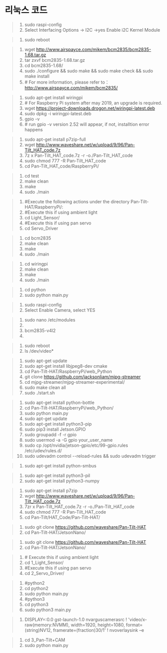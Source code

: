 # 리눅스 코드

> 1.  sudo raspi-config 
> 2.  Select Interfacing Options -> I2C ->yes Enable i2C Kernel Module

> 1.	sudo reboot

> 1. wget http://www.airspayce.com/mikem/bcm2835/bcm2835-1.68.tar.gz
> 2. tar zxvf bcm2835-1.68.tar.gz 
> 3. cd bcm2835-1.68/
> 4. sudo ./configure && sudo make && sudo make check && sudo make install
> 5. \# For more information, please refer to：http://www.airspayce.com/mikem/bcm2835/

> 1. sudo apt-get install wiringpi
> 2. \# For Raspberry Pi system after may 2019, an upgrade is required.
> 3. wget https://project-downloads.drogon.net/wiringpi-latest.deb
> 4. sudo dpkg -i wiringpi-latest.deb
> 5. gpio -v
> 6. \# run gpio -v version 2.52 will appear, if not, installtion error happens

> 1. sudo apt-get install p7zip-full
> 2. wget http://www.waveshare.net/w/upload/9/96/Pan-Tilt_HAT_code.7z
> 3. 7z x Pan-Tilt_HAT_code.7z -r -o./Pan-Tilt_HAT_code
> 4. sudo chmod 777 -R  Pan-Tilt_HAT_code
> 5. cd Pan-Tilt_HAT_code/RaspberryPi/

> 1. cd test
> 2. make clean
> 3. make
> 4. sudo ./main

> 1. \#Execute the following actions under the directory Pan-Tilt-HAT/RaspberryPi/:
> 2. \#Execute this if using ambient light
> 3. cd Light_Sensor/
> 4. #Execute this if using pan servo
> 5. cd Servo_Driver

> 1. cd bcm2835
> 2. make clean
> 3. make
> 4. sudo ./main

> 1. cd wiringpi
> 2. make clean
> 3. make
> 4. sudo ./main

> 1. cd python
> 2. sudo python main.py

> 1. sudo raspi-config
> 2. Select Enable Camera, select YES

> 1.	sudo nano /etc/modules
> 2.	
> 1.	bcm2835-v4l2
> 2.

> 1. sudo reboot
> 2. ls /dev/video*

> 1. sudo apt-get update
> 2. sudo apt-get install libjpeg8-dev cmake
> 3. cd Pan-Tilt-HAT/RaspberryPi/web_Python
> 4. git clone https://github.com/jacksonliam/mjpg-streamer
> 5. cd mjpg-streamer/mjpg-streamer-experimental/
> 6. sudo make clean all
> 7. sudo ./start.sh

> 1. sudo apt-get install python-bottle
> 2. cd Pan-Tilt-HAT/RaspberryPi/web_Python/
> 3. sudo python main.py
> 1. sudo apt-get update
> 2. sudo apt-get install python3-pip
> 3. sudo pip3 install Jetson.GPIO
> 4. sudo groupadd -f -r gpio
> 5. sudo usermod -a -G gpio your_user_name
> 6. sudo cp /opt/nvidia/jetson-gpio/etc/99-gpio.rules /etc/udev/rules.d/
> 7. sudo udevadm control --reload-rules && sudo udevadm trigger

> 1.	sudo apt-get install python-smbus

> 1. sudo apt-get install python3-pil
> 2. sudo apt-get install python3-numpy

> 1. sudo apt-get install p7zip
> 2. wget http://www.waveshare.net/w/upload/9/96/Pan-Tilt_HAT_code.7z
> 3. 7zr x Pan-Tilt_HAT_code.7z -r -o./Pan-Tilt_HAT_code
> 4. sudo chmod 777 -R  Pan-Tilt_HAT_code
> 5. cd Pan-Tilt/HAT_Code/Pan-Tilt-HAT/

> 1. sudo git clone https://github.com/waveshare/Pan-Tilt-HAT
> 2. cd Pan-Tilt-HAT/JetsonNano/

> 1. sudo git clone https://github.com/waveshare/Pan-Tilt-HAT
> 2. cd Pan-Tilt-HAT/JetsonNano/

> 1. \# Execute this if using ambient light 
> 2. cd 1_Light_Sensor/
> 3. \#Execute this if using pan servo
> 4. cd 2_Servo_Driver/

> 1. \#python2
> 2. cd python2
> 3. sudo python main.py
> 4. \#python3
> 5. cd python3
> 6. sudo python3 main.py

> 1.	DISPLAY=:0.0 gst-launch-1.0 nvarguscamerasrc ! \'video/x-raw(memory:NVMM), width=1920, height=1080, format=(string)NV12, framerate=(fraction)30/1\' ! nvoverlaysink –e

> 1. cd 3_Pan-Tilt+CAM
> 2. sudo python main.py

